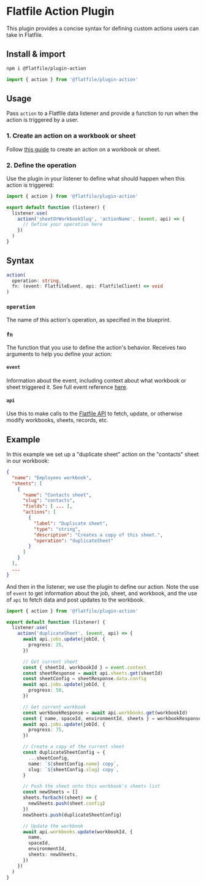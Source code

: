# Flatfile Action Plugin

This plugin provides a concise syntax for defining custom actions users can take in Flatfile.

## Install & import

```bash
npm i @flatfile/plugin-action
```

```ts
import { action } from '@flatfile/plugin-action'
```

## Usage

Pass `action` to a Flatfile data listener and provide a function to run when the action is triggered by a user.

### 1. Create an action on a workbook or sheet

Follow [this guide](https://flatfile.com/docs/guides/custom-actions) to create an action on a workbook or sheet.

### 2. Define the operation

Use the plugin in your listener to define what should happen when this action is triggered:

```ts
import { action } from '@flatfile/plugin-action'

export default function (listener) {
  listener.use(
    action('sheetOrWorkbookSlug', 'actionName', (event, api) => {
      // Define your operation here
    })
  )
}
```

## Syntax

```ts
action(
  operation: string,
  fn: (event: FlatfileEvent, api: FlatfileClient) => void
)
```

### `operation`

The name of this action's operation, as specified in the blueprint.

### `fn`

The function that you use to define the action's behavior. Receives two arguments to help you define your action:

#### `event`

Information about the event, including context about what workbook or sheet triggered it. See full event reference [here](https://reference.flatfile.com/docs/api/5c9bb67e0d6ae-get-an-event).

#### `api`

Use this to make calls to the [Flatfile API](https://reference.flatfile.com/docs/api/pgrqb7max440y-introduction) to fetch, update, or otherwise modify workbooks, sheets, records, etc.

## Example

In this example we set up a "duplicate sheet" action on the "contacts" sheet in our workbook:

```json
{
  "name": "Employees workbook",
  "sheets": [
    {
      "name": "Contacts sheet",
      "slug": "contacts",
      "fields": [ ... ],
      "actions": [
        {
          "label": "Duplicate sheet",
          "type": "string",
          "description": "Creates a copy of this sheet.",
          "operation": "duplicateSheet"
        }
      ]
    }
  ],
  ...
}
```

And then in the listener, we use the plugin to define our action. Note the use of `event` to get information about the job, sheet, and workbook, and the use of `api` to fetch data and post updates to the workbook.

```ts
import { action } from '@flatfile/plugin-action'

export default function (listener) {
  listener.use(
    action('duplicateSheet', (event, api) => {
      await api.jobs.update(jobId, {
        progress: 25,
      })

      // Get current sheet
      const { sheetId, workbookId } = event.context
      const sheetResponse = await api.sheets.get(sheetId)
      const sheetConfig = sheetResponse.data.config
      await api.jobs.update(jobId, {
        progress: 50,
      })

      // Get current workbook
      const workbookResponse = await api.workbooks.get(workbookId)
      const { name, spaceId, environmentId, sheets } = workbookResponse.data
      await api.jobs.update(jobId, {
        progress: 75,
      })

      // Create a copy of the current sheet
      const duplicateSheetConfig = {
        ...sheetConfig,
        name: `${sheetConfig.name} copy`,
        slug: `${sheetConfig.slug} copy`,
      }

      // Push the sheet onto this workbook's sheets list
      const newSheets = []
      sheets.forEach((sheet) => {
        newSheets.push(sheet.config)
      })
      newSheets.push(duplicateSheetConfig)

      // Update the workbook
      await api.workbooks.update(workbookId, {
        name,
        spaceId,
        environmentId,
        sheets: newSheets,
      })
    })
  )
}
```
